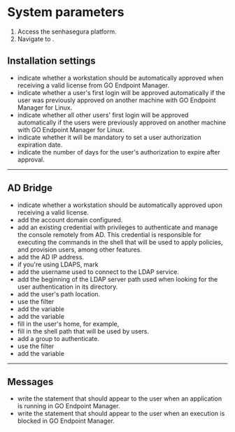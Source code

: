 # System parameters 

1. Access the senhasegura platform.
2. Navigate to . 

## Installation settings
*  indicate whether a workstation should be automatically approved when receiving a valid license from GO Endpoint Manager.
*  indicate whether a user's first login will be approved automatically if the user was previously approved on another machine with GO Endpoint Manager for Linux.
*  indicate whether all other users' first login will be approved automatically if the users were previously approved on another machine with GO Endpoint Manager for Linux.
*  indicate whether it will be mandatory to set a user authorization expiration date.
*  indicate the number of days for the user's authorization to expire after approval. 

* * *

## AD Bridge
*  indicate whether a workstation should be automatically approved upon receiving a valid license.
*  add the account domain configured.
*  add an existing credential with privileges to authenticate and manage the console remotely from AD. This credential is responsible for executing the commands in the shell that will be used to apply policies, and provision users, among other features.
*  add the AD IP address.
*  if you're using LDAPS, mark 
*  add the username used to connect to the LDAP service.
*  add the beginning of the LDAP server path used when looking for the user authentication in its directory.
*  add the user's path location.
*  use the filter 
*  add the variable 
*  add the variable 
*  fill in the user's home, for example, 
*  fill in the shell path that will be used by users.
*  add a group to authenticate.
*  use the filter 
*  add the variable 

* * *

## Messages
*  write the statement that should appear to the user when an application is running in GO Endpoint Manager.
*  write the statement that should appear to the user when an execution is blocked in GO Endpoint Manager.